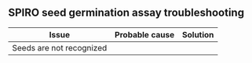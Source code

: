 ## SPIRO seed germination assay troubleshooting
| Issue                                                    | Probable cause       | Solution    | 
| ------------------------------------------------------------ | --------------- | ----------- | 
| Seeds are not recognized |    | | 

